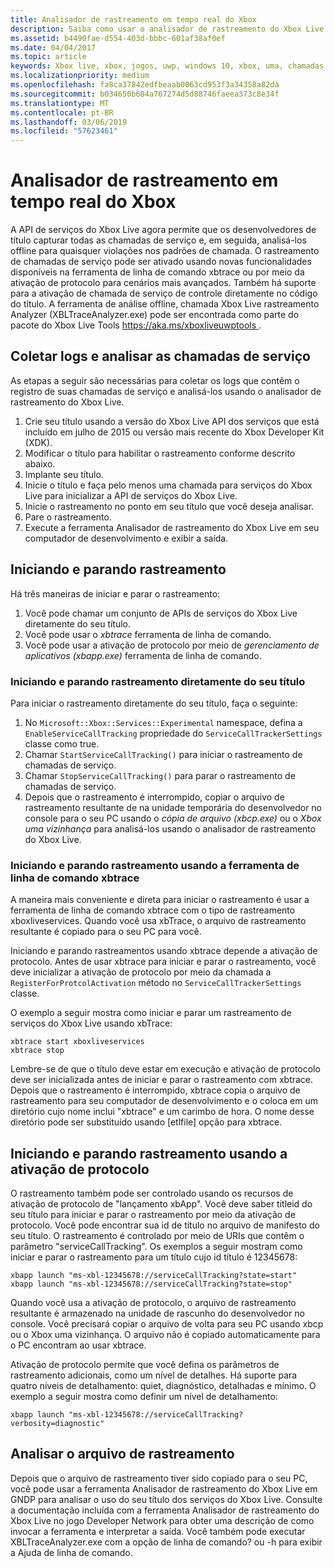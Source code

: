 ```yaml
---
title: Analisador de rastreamento em tempo real do Xbox
description: Saiba como usar o analisador de rastreamento do Xbox Live para examinar as chamadas de serviço feitas pelo seu título.
ms.assetid: b4490fae-d554-403d-bbbc-601af38af0ef
ms.date: 04/04/2017
ms.topic: article
keywords: Xbox live, xbox, jogos, uwp, windows 10, xbox, uma, chamadas de serviço, testes, o analisador de rastreamento
ms.localizationpriority: medium
ms.openlocfilehash: fa8ca37842edfbeaab0063cd953f3a34358a82da
ms.sourcegitcommit: b034650b684a767274d5d88746faeea373c8e34f
ms.translationtype: MT
ms.contentlocale: pt-BR
ms.lasthandoff: 03/06/2019
ms.locfileid: "57623461"
---
```

# <a name="xbox-live-trace-analyzer"></a>Analisador de rastreamento em tempo real do Xbox

A API de serviços do Xbox Live agora permite que os desenvolvedores de título capturar todas as chamadas de serviço e, em seguida, analisá-los offline para quaisquer violações nos padrões de chamada. O rastreamento de chamadas de serviço pode ser ativado usando novas funcionalidades disponíveis na ferramenta de linha de comando xbtrace ou por meio da ativação de protocolo para cenários mais avançados. Também há suporte para a ativação de chamada de serviço de controle diretamente no código do título. A ferramenta de análise offline, chamada Xbox Live rastreamento Analyzer (XBLTraceAnalyzer.exe) pode ser encontrada como parte do pacote do Xbox Live Tools [ https://aka.ms/xboxliveuwptools ](https://aka.ms/xboxliveuwptools).


## <a name="gather-logs-and-analyze-the-service-calls"></a>Coletar logs e analisar as chamadas de serviço

As etapas a seguir são necessárias para coletar os logs que contêm o registro de suas chamadas de serviço e analisá-los usando o analisador de rastreamento do Xbox Live.

1.  Crie seu título usando a versão do Xbox Live API dos serviços que está incluído em julho de 2015 ou versão mais recente do Xbox Developer Kit (XDK).
2.  Modificar o título para habilitar o rastreamento conforme descrito abaixo.
3.  Implante seu título.
4.  Inicie o título e faça pelo menos uma chamada para serviços do Xbox Live para inicializar a API de serviços do Xbox Live.
5.  Inicie o rastreamento no ponto em seu título que você deseja analisar.
6.  Pare o rastreamento.
7.  Execute a ferramenta Analisador de rastreamento do Xbox Live em seu computador de desenvolvimento e exibir a saída.

## <a name="starting-and-stopping-tracing"></a>Iniciando e parando rastreamento

Há três maneiras de iniciar e parar o rastreamento:

1.  Você pode chamar um conjunto de APIs de serviços do Xbox Live diretamente do seu título.
2.  Você pode usar o *xbtrace* ferramenta de linha de comando.
3.  Você pode usar a ativação de protocolo por meio de *gerenciamento de aplicativos (xbapp.exe)* ferramenta de linha de comando.


### <a name="starting-and-stopping-tracing-directly-from-your-title"></a>Iniciando e parando rastreamento diretamente do seu título

Para iniciar o rastreamento diretamente do seu título, faça o seguinte:

1.  No `Microsoft::Xbox::Services::Experimental` namespace, defina a `EnableServiceCallTracking` propriedade do `ServiceCallTrackerSettings` classe como true.
2.  Chamar `StartServiceCallTracking()` para iniciar o rastreamento de chamadas de serviço.
3.  Chamar `StopServiceCallTracking()` para parar o rastreamento de chamadas de serviço.
4.  Depois que o rastreamento é interrompido, copiar o arquivo de rastreamento resultante de na unidade temporária do desenvolvedor no console para o seu PC usando o *cópia de arquivo (xbcp.exe)* ou o *Xbox uma vizinhança* para analisá-los usando o analisador de rastreamento do Xbox Live.

### <a name="starting-and-stopping-tracing-by-using-the-xbtrace-command-line-tool"></a>Iniciando e parando rastreamento usando a ferramenta de linha de comando xbtrace

A maneira mais conveniente e direta para iniciar o rastreamento é usar a ferramenta de linha de comando xbtrace com o tipo de rastreamento xboxliveservices. Quando você usa xbTrace, o arquivo de rastreamento resultante é copiado para o seu PC para você.

Iniciando e parando rastreamentos usando xbtrace depende a ativação de protocolo. Antes de usar xbtrace para iniciar e parar o rastreamento, você deve inicializar a ativação de protocolo por meio da chamada a `RegisterForProtcolActivation` método no `ServiceCallTrackerSettings` classe.

O exemplo a seguir mostra como iniciar e parar um rastreamento de serviços do Xbox Live usando xbTrace:

    xbtrace start xboxliveservices
    xbtrace stop


Lembre-se de que o título deve estar em execução e ativação de protocolo deve ser inicializada antes de iniciar e parar o rastreamento com xbtrace. Depois que o rastreamento é interrompido, xbtrace copia o arquivo de rastreamento para seu computador de desenvolvimento e o coloca em um diretório cujo nome inclui "xbtrace" e um carimbo de hora. O nome desse diretório pode ser substituído usando \[etlfile\] opção para xbtrace.

<a name="starting-and-stopping-tracing-by-using-protocol-activation"></a>Iniciando e parando rastreamento usando a ativação de protocolo
----------------------------------------------------------
O rastreamento também pode ser controlado usando os recursos de ativação de protocolo de "lançamento xbApp". Você deve saber titleid do seu título para iniciar e parar o rastreamento por meio da ativação de protocolo. Você pode encontrar sua id de título no arquivo de manifesto do seu título. O rastreamento é controlado por meio de URIs que contêm o parâmetro "serviceCallTracking". Os exemplos a seguir mostram como iniciar e parar o rastreamento para um título cujo id título é 12345678:

    xbapp launch "ms-xbl-12345678://serviceCallTracking?state=start"
    xbapp launch "ms-xbl-12345678://serviceCallTracking?state=stop"

Quando você usa a ativação de protocolo, o arquivo de rastreamento resultante é armazenado na unidade de rascunho do desenvolvedor no console. Você precisará copiar o arquivo de volta para seu PC usando xbcp ou o Xbox uma vizinhança. O arquivo não é copiado automaticamente para o PC encontram ao usar xbtrace.

Ativação de protocolo permite que você defina os parâmetros de rastreamento adicionais, como um nível de detalhes. Há suporte para quatro níveis de detalhamento: quiet, diagnóstico, detalhadas e mínimo. O exemplo a seguir mostra como definir um nível de detalhamento:

    xbapp launch "ms-xbl-12345678://serviceCallTracking?verbosity=diagnostic"

## <a name="analyze-the-trace-file"></a>Analisar o arquivo de rastreamento

Depois que o arquivo de rastreamento tiver sido copiado para o seu PC, você pode usar a ferramenta Analisador de rastreamento do Xbox Live em GNDP para analisar o uso do seu título dos serviços do Xbox Live. Consulte a documentação incluída com a ferramenta Analisador de rastreamento do Xbox Live no jogo Developer Network para obter uma descrição de como invocar a ferramenta e interpretar a saída. Você também pode executar XBLTraceAnalyzer.exe com a opção de linha de comando? ou -h para exibir a Ajuda de linha de comando.
